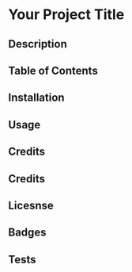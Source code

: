 # Your Project Title

## Description

## Table of Contents

## Installation

## Usage

## Credits

## Credits

## Licesnse

## Badges

## Tests